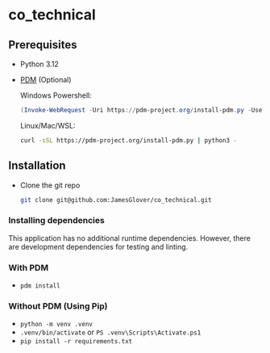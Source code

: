 # co_technical

## Prerequisites

- Python 3.12
- [PDM](https://pdm-project.org/en/stable/) (Optional)

  Windows Powershell:

  ```powershell
  (Invoke-WebRequest -Uri https://pdm-project.org/install-pdm.py -UseBasicParsing).Content | py -
  ```

  Linux/Mac/WSL:

  ```sh
  curl -sSL https://pdm-project.org/install-pdm.py | python3 -
  ```

## Installation

- Clone the git repo
  
  ```sh
  git clone git@github.com:JamesGlover/co_technical.git
  ```

### Installing dependencies

This application has no additional runtime dependencies. However, there are development
dependencies for testing and linting.

### With PDM

- `pdm install`

### Without PDM (Using Pip)

- `python -m venv .venv`
- `.venv/bin/activate` or `PS .venv\Scripts\Activate.ps1`
- `pip install -r requirements.txt`
